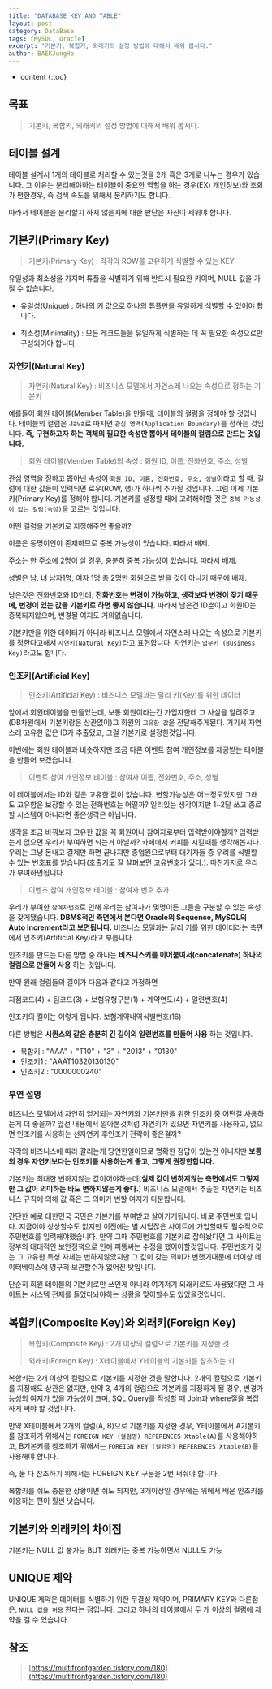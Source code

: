 ```yaml
---
title: "DATABASE KEY AND TABLE"
layout: post
category: DataBase
tags: [MySQL, Oracle]
excerpt: "기본키, 복합키, 외래키의 설정 방법에 대해서 배워 봅시다."
author: BAEKJungHo
---
```


* content
{:toc}

## 목표

  > 기본키, 복합키, 외래키의 설정 방법에 대해서 배워 봅시다.

## 테이블 설계

  테이블 설계시 1개의 테이블로 처리할 수 있는것을 2개 혹은 3개로 나누는 경우가 있습니다.
  그 이유는 분리해야하는 테이블이 중요한 역할을 하는 경우(EX) 개인정보)와 조회가 편한경우, 즉 검색 속도를 위해서
  분리하기도 합니다.

  따라서 테이블을 분리할지 하지 않을지에 대한 판단은 자신이 세워야 합니다.

## 기본키(Primary Key)

  > 기본키(Primary Key) : 각각의 ROW를 고유하게 식별할 수 있는 KEY

  유일성과 최소성을 가지며 튜플을 식별하기 위해 반드시 필요한 키이며, NULL 값을 가질 수 없습니다.

  - 유일성(Unique) : 하나의 키 값으로 하나의 튜플만을 유일하게 식별할 수 있어야 합니다.

  - 최소성(Minimality) : 모든 레코드들을 유일하게 식별하는 데 꼭 필요한 속성으로만 구성되어야 합니다.

### 자연키(Natural Key)

  > 자연키(Natural Key) : 비즈니스 모델에서 자연스레 나오는 속성으로 정하는 기본키

  예를들어 회원 테이블(Member Table)을 만들때, 테이블의 컬럼을 정해야 할 것입니다.
  테이블의 컬럼은 Java로 따지면 `관심 영역(Application Boundary)`를 정하는 것입니다. __즉, 구현하고자 하는 객체의
  필요한 속성만 뽑아서 테이블의 컬럼으로 만드는 것입니다.__

  > 회원 테이블(Member Table)의 속성 : 회원 ID, 이름, 전화번호, 주소, 성별

  관심 영역을 정하고 뽑아낸 속성이 `회원 ID, 이름, 전화번호, 주소, 성별`이라고 할 때, 컬럼에 대한 값들이 입력되면
  로우(ROW, 행)가 하나씩 추가될 것입니다. 그럼 이제 기본키(Primary Key)를 정해야 합니다. 기본키를 설정할 때에 고려해야할 것은
  `중복 가능성이 없는 컬럼(속성)`을 고르는 것입니다.

  어떤 컬럼을 기본키로 지정해주면 좋을까?

  이름은 동명이인이 존재하므로 중복 가능성이 있습니다. 따라서 배제.

  주소는 한 주소에 2명이 살 경우, 충분히 중복 가능성이 있습니다. 따라서 배제.

  성별은 남, 녀 남자1명, 여자 1명 총 2명만 회원으로 받을 것이 아니기 때문에 배제.

  남은것은 전화번호와 ID인데, __전화번호는 변경이 가능하고, 생각보다 변경이 잦기 때문에, 변경이 있는 값을 기본키로 하면 좋지 않습니다.__
  따라서 남은건 ID뿐이고 회원ID는 중복되지않으며, 변경될 여지도 거의없습니다.

  기본키만을 위한 데이터가 아니라 비즈니스 모델에서 자연스레 나오는 속성으로 기본키를 정한다고해서 `자연키(Natural Key)`라고 표현합니다.
  자연키는 `업무키 (Business Key)`라고도 합니다.

### 인조키(Artificial Key)

  > 인조키(Artificial Key) : 비즈니스 모델과는 달리 키(Key)를 위한 데이터

  앞에서 회원테이블을 만들었는데, 보통 회원이라는건 가입자한테 그 사실을 알려주고(DB차원에서 기본키랑은 상관없이)그 회원의 `고유한 값`을 전달해주게된다. 거기서 자연스레 고유한 값은 ID가 추출됐고, 그걸 기본키로 설정한것입니다.

  이번에는 회원 테이블과 비슷하지만 조금 다른 이벤트 참여 개인정보를 제공받는 테이블을 만들어 보겠습니다.

  > 이벤트 참여 개인정보 테이블 : 참여자 이름, 전화번호, 주소, 성별

  이 테이블에서는 ID와 같은 고유한 값이 없습니다. 변할가능성은 어느정도있지만 그래도 고유함은 보장할 수 있는 전화번호는 어떨까?
  일리있는 생각이지만 1~2달 쓰고 종료할 시스템이 아니라면 좋은생각은 아닙니다.

  생각을 조금 바꿔보자 고유한 값을 꼭 회원이나 참여자로부터 입력받아야할까? 입력받는게 없으면 우리가 부여하면 되는거 아닐까? 카페에서 커피를 시킬때를 생각해봅시다. 우리는 그냥 돈내고 결제만 하면 끝나지만 종업원으로부터 대기자들 중 우리를 식별할 수 있는 번호표를 받습니다(호출기도 잘 살펴보면 고유번호가 있다.). 마찬가지로 우리가 부여하면됩니다.

  > 이벤츠 참여 개인정보 테이블 : 참여자 번호 추가

  우리가 부여한 `참여자번호`로 인해 우리는 참여자가 몇명이든 그들을 구분할 수 있는 속성을 갖게됐습니다. __DBMS적인 측면에서 본다면 Oracle의 Sequence, MySQL의 Auto Increment라고 보면됩니다.__ 비즈니스 모델과는 달리 키를 위한 데이터라는 측면에서 인조키(Artificial Key)라고 부릅니다.

  인조키를 만드는 다른 방법 중 하나는 __비즈니스키를 이어붙여서(concatenate) 하나의 컬럼으로 만들어 사용__ 하는 것입니다.

  만약 원래 컬럼들의 길이가 다음과 같다고 가정하면

  지점코드(4) + 팀코드(3) + 보험유형구분(1) + 계약연도(4) + 일련번호(4)

  인조키의 킬이는 이렇게 됩니다. 보험계약내역식별번호(16)

  다른 방법은 __시퀀스와 같은 충분히 긴 길이의 일련번호를 만들어 사용__ 하는 것입니다.

  - 복합키  : "AAA" + "T10" + "3" + "2013" + "0130"
  - 인조키1 : "AAAT10320130130"
  - 인조키2 : "0000000240"

### 부연 설명

  비즈니스 모델에서 자연히 얻게되는 자연키와 기본키만을 위한 인조키 중 어떤걸 사용하는게 더 좋을까? 앞선 내용에서 알아본것처럼 자연키가 있으면 자연키를 사용하고, 없으면 인조키를 사용하는 선자연키 후인조키 전략이 좋은걸까?

  각각의 비즈니스에 따라 갈리는게 당연한일이므로 명확한 정답이 있는건 아니지만 __보통의 경우 자연키보다는 인조키를 사용하는게 좋고, 그렇게 권장한합니다.__

  기본키는 최대한 변하지않는 값이어야하는데(__실제 값이 변하지않는 측면에서도 그렇지만 그 값이 의미하는 바도 변하지않는게 좋다.__) 비즈니스 모델에서 추출한 자연키는 비즈니스 규칙에 의해 값 혹은 그 의미가 변할 여지가 다분합니다.

  간단한 예로 대한민국 국민은 기본키를 부여받고 살아가게됩니다. 바로 주민번호 입니다. 지금이야 상상할수도 없지만 이전에는 별 시덥잖은 사이트에 가입할때도 필수적으로 주민번호를 입력해야했습니다. 만약 그때 주민번호를 기본키로 잡아놨다면 그 사이트는 정부의 대대적인 보안정책으로 인해 피똥싸는 수정을 했어야할것입니다. 주민번호가 갖는 그 고유한 특성 자체는 변하지않았지만 그 값이 갖는 의미가 변했기때문에 더이상 데이터베이스에 영구히 보관할수가 없어진 탓입니다.

  단순히 회원 테이블의 기본키로만 쓰인게 아니라 여기저기 외래키로도 사용됐다면 그 사이트는 시스템 전체를 들었다놔야하는 상황을 맞이할수도 있었을것입니다.

## 복합키(Composite Key)와 외래키(Foreign Key)

  > 복합키(Composite Key) : 2개 이상의 컬럼으로 기본키를 지정한 것
  >
  > 외래키(Foreign Key) : X테이블에서 Y테이블의 기본키를 참조하는 키


  복합키는 2개 이상의 컬럼으로 기본키를 지정한 것을 말합니다. 2개의 컬럼으로 기본키를 지정해도 상관은 없지만, 만약 3, 4개의 컬럼으로 기본키를 지정하게 될 경우, 변경가능성의 여지가 있을 가능성이 크며, SQL Query를 작성할 때 Join과 where절을 복잡하게 써야 할 것입니다.

  만약 X테이블에서 2개의 컬럼(A, B)으로 기본키를 지정한 경우, Y테이블에서 A기본키를 참조하기 위해서는 `FOREIGN KEY (컬럼명) REFERENCES Xtable(A)`를 사용해야하고, B기본키를 참조하기 위해서는  `FOREIGN KEY (컬럼명) REFERENCES Xtable(B)`를 사용해야 합니다.

  즉, 둘 다 참조하기 위해서는 FOREIGN KEY 구문을 2번 써줘야 합니다.

  복합키를 줘도 충분한 상황이면 줘도 되지만, 3개이상일 경우에는 위에서 배운 인조키를 이용하는 편이 훨씬 낫습니다.

## 기본키와 외래키의 차이점

  기본키는 NULL 값 불가능 BUT 외래키는 중복 가능하면서 NULL도 가능

## UNIQUE 제약

  UNIQUE 제약은 데이터를 식별하기 위한 무결성 제약이며, PRIMARY KEY와 다른점은, `NULL 값을 허용` 한다는 점입니다.
  그리고 하나의 테이블에서 두 개 이상의 컬럼에 제약을 걸 수 있습니다.

## 참조

  > [https://multifrontgarden.tistory.com/180](https://multifrontgarden.tistory.com/180)
